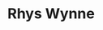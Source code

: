 ---
title: Rhys Wynne
link: https://www.rhyswynne.co.uk
color: 50A3BB
image: "/images/rhyswynne-animated-2.gif"
icon: yes
---